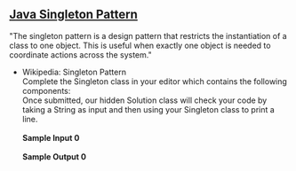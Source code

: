 ## **[Java Singleton Pattern](https://www.hackerrank.com/challenges/java-singleton)** 
"The singleton pattern is a design pattern that restricts the instantiation of a class to one object. This is useful when exactly one object is needed to coordinate actions across the system."
- Wikipedia: Singleton Pattern<br>Complete the Singleton class in your editor which contains the following components:<br>Once submitted, our hidden Solution class will check your code by taking a String as input and then using your Singleton class to print a line.<br><br>**Sample Input 0**<br><br>**Sample Output 0**<br><br>